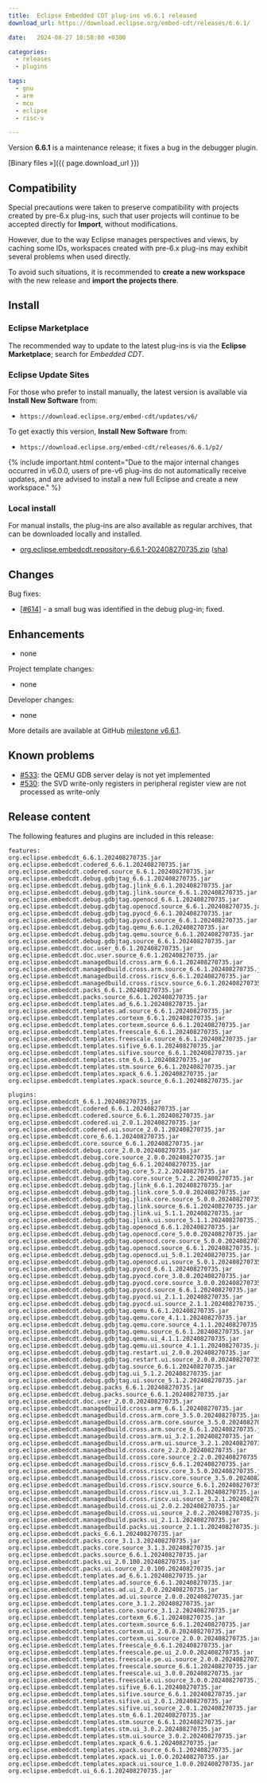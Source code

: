 ```yaml
---
title:  Eclipse Embedded CDT plug-ins v6.6.1 released
download_url: https://download.eclipse.org/embed-cdt/releases/6.6.1/

date:   2024-08-27 10:58:00 +0300

categories:
  - releases
  - plugins

tags:
  - gnu
  - arm
  - mcu
  - eclipse
  - risc-v

---
```


Version **6.6.1** is a maintenance release; it fixes a bug in the debugger plugin.

[Binary files »]({{ page.download_url }})

## Compatibility

Special precautions were taken to preserve compatibility with projects
created by pre-6.x plug-ins, such that user projects will continue to
be accepted directly for **Import**, without modifications.

However, due to the way Eclipse manages perspectives and views, by
caching some IDs, workspaces created with pre-6.x plug-ins may exhibit
several problems when used directly.

To avoid such situations, it is recommended to **create a new workspace**
with the new release and **import the projects there**.

## Install

### Eclipse Marketplace

The recommended way to update to the latest plug-ins is via the
**Eclipse Marketplace**; search for _Embedded CDT_.

### Eclipse Update Sites

For those who prefer to install manually, the latest version is available
via **Install New Software** from:

- `https://download.eclipse.org/embed-cdt/updates/v6/`

To get exactly this version, **Install New Software** from:

- `https://download.eclipse.org/embed-cdt/releases/6.6.1/p2/`

{% include important.html content="Due to the major internal changes occurred in
v6.0.0, users of pre-v6 plug-ins do not automatically receive updates,
and are advised to install a new full Eclipse and create a new
workspace." %}

### Local install

For manual installs, the plug-ins are also available as regular archives,
that can be downloaded locally and installed.

- [org.eclipse.embedcdt.repository-6.6.1-202408270735.zip](https://www.eclipse.org/downloads/download.php?file=/embed-cdt/releases/6.6.1/org.eclipse.embedcdt.repository-6.6.1-202408270735.zip)
([sha](https://www.eclipse.org/downloads/download.php?file=/embed-cdt/releases/6.6.1/org.eclipse.embedcdt.repository-6.6.1-202408270735.zip.sha))

## Changes

Bug fixes:

- [[#614](https://github.com/eclipse-embed-cdt/eclipse-plugins/issues/614)] - a small bug
  was identified in the debug plug-in; fixed.

## Enhancements

- none

Project template changes:

- none

Developer changes:

- none

More details are available at GitHub [milestone v6.6.1](https://github.com/eclipse-embed-cdt/eclipse-plugins/milestone/36?closed=1).

## Known problems

- [#533](https://github.com/eclipse-embed-cdt/eclipse-plugins/issues/533):
  the QEMU GDB server delay is not yet implemented
- [#530](https://github.com/eclipse-embed-cdt/eclipse-plugins/issues/530):
  the SVD write-only registers in peripheral register view are not processed
  as write-only

## Release content

The following features and plugins are included in this release:

```console
features:
org.eclipse.embedcdt_6.6.1.202408270735.jar
org.eclipse.embedcdt.codered_6.6.1.202408270735.jar
org.eclipse.embedcdt.codered.source_6.6.1.202408270735.jar
org.eclipse.embedcdt.debug.gdbjtag_6.6.1.202408270735.jar
org.eclipse.embedcdt.debug.gdbjtag.jlink_6.6.1.202408270735.jar
org.eclipse.embedcdt.debug.gdbjtag.jlink.source_6.6.1.202408270735.jar
org.eclipse.embedcdt.debug.gdbjtag.openocd_6.6.1.202408270735.jar
org.eclipse.embedcdt.debug.gdbjtag.openocd.source_6.6.1.202408270735.jar
org.eclipse.embedcdt.debug.gdbjtag.pyocd_6.6.1.202408270735.jar
org.eclipse.embedcdt.debug.gdbjtag.pyocd.source_6.6.1.202408270735.jar
org.eclipse.embedcdt.debug.gdbjtag.qemu_6.6.1.202408270735.jar
org.eclipse.embedcdt.debug.gdbjtag.qemu.source_6.6.1.202408270735.jar
org.eclipse.embedcdt.debug.gdbjtag.source_6.6.1.202408270735.jar
org.eclipse.embedcdt.doc.user_6.6.1.202408270735.jar
org.eclipse.embedcdt.doc.user.source_6.6.1.202408270735.jar
org.eclipse.embedcdt.managedbuild.cross.arm_6.6.1.202408270735.jar
org.eclipse.embedcdt.managedbuild.cross.arm.source_6.6.1.202408270735.jar
org.eclipse.embedcdt.managedbuild.cross.riscv_6.6.1.202408270735.jar
org.eclipse.embedcdt.managedbuild.cross.riscv.source_6.6.1.202408270735.jar
org.eclipse.embedcdt.packs_6.6.1.202408270735.jar
org.eclipse.embedcdt.packs.source_6.6.1.202408270735.jar
org.eclipse.embedcdt.templates.ad_6.6.1.202408270735.jar
org.eclipse.embedcdt.templates.ad.source_6.6.1.202408270735.jar
org.eclipse.embedcdt.templates.cortexm_6.6.1.202408270735.jar
org.eclipse.embedcdt.templates.cortexm.source_6.6.1.202408270735.jar
org.eclipse.embedcdt.templates.freescale_6.6.1.202408270735.jar
org.eclipse.embedcdt.templates.freescale.source_6.6.1.202408270735.jar
org.eclipse.embedcdt.templates.sifive_6.6.1.202408270735.jar
org.eclipse.embedcdt.templates.sifive.source_6.6.1.202408270735.jar
org.eclipse.embedcdt.templates.stm_6.6.1.202408270735.jar
org.eclipse.embedcdt.templates.stm.source_6.6.1.202408270735.jar
org.eclipse.embedcdt.templates.xpack_6.6.1.202408270735.jar
org.eclipse.embedcdt.templates.xpack.source_6.6.1.202408270735.jar

plugins:
org.eclipse.embedcdt_6.6.1.202408270735.jar
org.eclipse.embedcdt.codered_6.6.1.202408270735.jar
org.eclipse.embedcdt.codered.source_6.6.1.202408270735.jar
org.eclipse.embedcdt.codered.ui_2.0.1.202408270735.jar
org.eclipse.embedcdt.codered.ui.source_2.0.1.202408270735.jar
org.eclipse.embedcdt.core_6.6.1.202408270735.jar
org.eclipse.embedcdt.core.source_6.6.1.202408270735.jar
org.eclipse.embedcdt.debug.core_2.0.0.202408270735.jar
org.eclipse.embedcdt.debug.core.source_2.0.0.202408270735.jar
org.eclipse.embedcdt.debug.gdbjtag_6.6.1.202408270735.jar
org.eclipse.embedcdt.debug.gdbjtag.core_5.2.2.202408270735.jar
org.eclipse.embedcdt.debug.gdbjtag.core.source_5.2.2.202408270735.jar
org.eclipse.embedcdt.debug.gdbjtag.jlink_6.6.1.202408270735.jar
org.eclipse.embedcdt.debug.gdbjtag.jlink.core_5.0.0.202408270735.jar
org.eclipse.embedcdt.debug.gdbjtag.jlink.core.source_5.0.0.202408270735.jar
org.eclipse.embedcdt.debug.gdbjtag.jlink.source_6.6.1.202408270735.jar
org.eclipse.embedcdt.debug.gdbjtag.jlink.ui_5.1.1.202408270735.jar
org.eclipse.embedcdt.debug.gdbjtag.jlink.ui.source_5.1.1.202408270735.jar
org.eclipse.embedcdt.debug.gdbjtag.openocd_6.6.1.202408270735.jar
org.eclipse.embedcdt.debug.gdbjtag.openocd.core_5.0.0.202408270735.jar
org.eclipse.embedcdt.debug.gdbjtag.openocd.core.source_5.0.0.202408270735.jar
org.eclipse.embedcdt.debug.gdbjtag.openocd.source_6.6.1.202408270735.jar
org.eclipse.embedcdt.debug.gdbjtag.openocd.ui_5.0.1.202408270735.jar
org.eclipse.embedcdt.debug.gdbjtag.openocd.ui.source_5.0.1.202408270735.jar
org.eclipse.embedcdt.debug.gdbjtag.pyocd_6.6.1.202408270735.jar
org.eclipse.embedcdt.debug.gdbjtag.pyocd.core_3.0.0.202408270735.jar
org.eclipse.embedcdt.debug.gdbjtag.pyocd.core.source_3.0.0.202408270735.jar
org.eclipse.embedcdt.debug.gdbjtag.pyocd.source_6.6.1.202408270735.jar
org.eclipse.embedcdt.debug.gdbjtag.pyocd.ui_2.1.1.202408270735.jar
org.eclipse.embedcdt.debug.gdbjtag.pyocd.ui.source_2.1.1.202408270735.jar
org.eclipse.embedcdt.debug.gdbjtag.qemu_6.6.1.202408270735.jar
org.eclipse.embedcdt.debug.gdbjtag.qemu.core_4.1.1.202408270735.jar
org.eclipse.embedcdt.debug.gdbjtag.qemu.core.source_4.1.1.202408270735.jar
org.eclipse.embedcdt.debug.gdbjtag.qemu.source_6.6.1.202408270735.jar
org.eclipse.embedcdt.debug.gdbjtag.qemu.ui_4.1.1.202408270735.jar
org.eclipse.embedcdt.debug.gdbjtag.qemu.ui.source_4.1.1.202408270735.jar
org.eclipse.embedcdt.debug.gdbjtag.restart.ui_2.0.0.202408270735.jar
org.eclipse.embedcdt.debug.gdbjtag.restart.ui.source_2.0.0.202408270735.jar
org.eclipse.embedcdt.debug.gdbjtag.source_6.6.1.202408270735.jar
org.eclipse.embedcdt.debug.gdbjtag.ui_5.1.2.202408270735.jar
org.eclipse.embedcdt.debug.gdbjtag.ui.source_5.1.2.202408270735.jar
org.eclipse.embedcdt.debug.packs_6.6.1.202408270735.jar
org.eclipse.embedcdt.debug.packs.source_6.6.1.202408270735.jar
org.eclipse.embedcdt.doc.user_2.0.0.202408270735.jar
org.eclipse.embedcdt.managedbuild.cross.arm_6.6.1.202408270735.jar
org.eclipse.embedcdt.managedbuild.cross.arm.core_3.5.0.202408270735.jar
org.eclipse.embedcdt.managedbuild.cross.arm.core.source_3.5.0.202408270735.jar
org.eclipse.embedcdt.managedbuild.cross.arm.source_6.6.1.202408270735.jar
org.eclipse.embedcdt.managedbuild.cross.arm.ui_3.2.1.202408270735.jar
org.eclipse.embedcdt.managedbuild.cross.arm.ui.source_3.2.1.202408270735.jar
org.eclipse.embedcdt.managedbuild.cross.core_2.2.0.202408270735.jar
org.eclipse.embedcdt.managedbuild.cross.core.source_2.2.0.202408270735.jar
org.eclipse.embedcdt.managedbuild.cross.riscv_6.6.1.202408270735.jar
org.eclipse.embedcdt.managedbuild.cross.riscv.core_3.5.0.202408270735.jar
org.eclipse.embedcdt.managedbuild.cross.riscv.core.source_3.5.0.202408270735.jar
org.eclipse.embedcdt.managedbuild.cross.riscv.source_6.6.1.202408270735.jar
org.eclipse.embedcdt.managedbuild.cross.riscv.ui_3.2.1.202408270735.jar
org.eclipse.embedcdt.managedbuild.cross.riscv.ui.source_3.2.1.202408270735.jar
org.eclipse.embedcdt.managedbuild.cross.ui_2.0.2.202408270735.jar
org.eclipse.embedcdt.managedbuild.cross.ui.source_2.0.2.202408270735.jar
org.eclipse.embedcdt.managedbuild.packs.ui_2.1.1.202408270735.jar
org.eclipse.embedcdt.managedbuild.packs.ui.source_2.1.1.202408270735.jar
org.eclipse.embedcdt.packs_6.6.1.202408270735.jar
org.eclipse.embedcdt.packs.core_3.1.3.202408270735.jar
org.eclipse.embedcdt.packs.core.source_3.1.3.202408270735.jar
org.eclipse.embedcdt.packs.source_6.6.1.202408270735.jar
org.eclipse.embedcdt.packs.ui_2.0.100.202408270735.jar
org.eclipse.embedcdt.packs.ui.source_2.0.100.202408270735.jar
org.eclipse.embedcdt.templates.ad_6.6.1.202408270735.jar
org.eclipse.embedcdt.templates.ad.source_6.6.1.202408270735.jar
org.eclipse.embedcdt.templates.ad.ui_2.0.0.202408270735.jar
org.eclipse.embedcdt.templates.ad.ui.source_2.0.0.202408270735.jar
org.eclipse.embedcdt.templates.core_3.1.2.202408270735.jar
org.eclipse.embedcdt.templates.core.source_3.1.2.202408270735.jar
org.eclipse.embedcdt.templates.cortexm_6.6.1.202408270735.jar
org.eclipse.embedcdt.templates.cortexm.source_6.6.1.202408270735.jar
org.eclipse.embedcdt.templates.cortexm.ui_2.0.0.202408270735.jar
org.eclipse.embedcdt.templates.cortexm.ui.source_2.0.0.202408270735.jar
org.eclipse.embedcdt.templates.freescale_6.6.1.202408270735.jar
org.eclipse.embedcdt.templates.freescale.pe.ui_2.0.0.202408270735.jar
org.eclipse.embedcdt.templates.freescale.pe.ui.source_2.0.0.202408270735.jar
org.eclipse.embedcdt.templates.freescale.source_6.6.1.202408270735.jar
org.eclipse.embedcdt.templates.freescale.ui_3.0.0.202408270735.jar
org.eclipse.embedcdt.templates.freescale.ui.source_3.0.0.202408270735.jar
org.eclipse.embedcdt.templates.sifive_6.6.1.202408270735.jar
org.eclipse.embedcdt.templates.sifive.source_6.6.1.202408270735.jar
org.eclipse.embedcdt.templates.sifive.ui_2.0.1.202408270735.jar
org.eclipse.embedcdt.templates.sifive.ui.source_2.0.1.202408270735.jar
org.eclipse.embedcdt.templates.stm_6.6.1.202408270735.jar
org.eclipse.embedcdt.templates.stm.source_6.6.1.202408270735.jar
org.eclipse.embedcdt.templates.stm.ui_3.0.2.202408270735.jar
org.eclipse.embedcdt.templates.stm.ui.source_3.0.2.202408270735.jar
org.eclipse.embedcdt.templates.xpack_6.6.1.202408270735.jar
org.eclipse.embedcdt.templates.xpack.source_6.6.1.202408270735.jar
org.eclipse.embedcdt.templates.xpack.ui_1.0.0.202408270735.jar
org.eclipse.embedcdt.templates.xpack.ui.source_1.0.0.202408270735.jar
org.eclipse.embedcdt.ui_6.6.1.202408270735.jar
```

